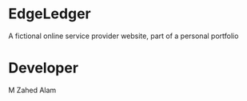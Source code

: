 # EdgeLedger
A fictional online service provider website, part of a personal portfolio
# Developer
M Zahed Alam   

